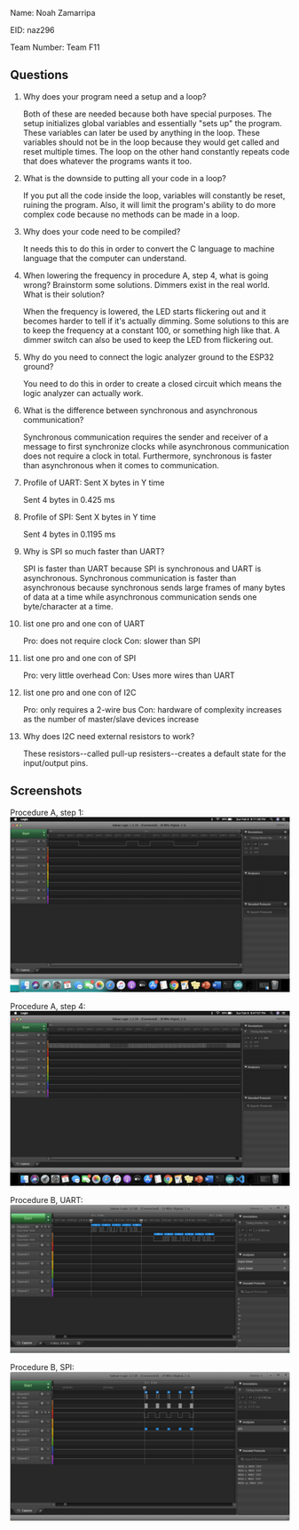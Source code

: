 Name: Noah Zamarripa   

EID: naz296

Team Number: Team F11

## Questions

1. Why does your program need a setup and a loop?

    Both of these are needed because both have special purposes. The setup initializes global variables and essentially "sets up" the program. These variables can later be used by anything in the loop. These variables should not be in the loop because they would get called and reset multiple times. The loop on the other hand constantly repeats code that does whatever the programs wants it too.

2. What is the downside to putting all your code in a loop?

    If you put all the code inside the loop, variables will constantly be reset, ruining the program. Also, it will limit the program's ability to do more complex code because no methods can be made in a loop.

3. Why does your code need to be compiled?

    It needs this to do this in order to convert the C language to machine language that the computer can understand.

4. When lowering the frequency in procedure A, step 4, what is going wrong? Brainstorm some solutions. Dimmers exist in the real world. What is their solution?

    When the frequency is lowered, the LED starts flickering out and it becomes harder to tell if it's actually dimming. Some solutions to this are to keep the frequency at a constant 100, or something high like that. A dimmer switch can also be used to keep the LED from flickering out.

5. Why do you need to connect the logic analyzer ground to the ESP32 ground?

    You need to do this in order to create a closed circuit which means the logic analyzer can actually work. 

6. What is the difference between synchronous and asynchronous communication?

    Synchronous communication requires the sender and receiver of a message to first synchronize clocks while asynchronous communication does not require a clock in total. Furthermore, synchronous is faster than asynchronous when it comes to communication.

7. Profile of UART: Sent X bytes in Y time 

    Sent 4 bytes in 0.425 ms

8. Profile of SPI: Sent X bytes in Y time

    Sent 4 bytes in 0.1195 ms

9. Why is SPI so much faster than UART?

    SPI is faster than UART because SPI is synchronous and UART is asynchronous. Synchronous communication is faster than asynchronous because synchronous sends large frames of many bytes of data at a time while asynchronous communication sends one byte/character at a time. 

10. list one pro and one con of UART

    Pro: does not require clock 
    Con: slower than SPI

11. list one pro and one con of SPI

    Pro: very little overhead
    Con: Uses more wires than UART

12. list one pro and one con of I2C

    Pro: only requires a 2-wire bus
    Con: hardware of complexity increases as the number of master/slave devices increase

13. Why does I2C need external resistors to work?

    These resistors--called pull-up resisters--creates a default state for the input/output pins. 

## Screenshots

Procedure A, step 1:
![Put path to your image here ->](img/ProcedureA.png)

Procedure A, step 4:
![Put path to your image here ->](img/ProcedureAdimmer.png)

Procedure B, UART:
![Put path to your image here ->](img/UARTtiming.PNG)

Procedure B, SPI:
![Put path to your image here ->](img/SPItiming.PNG)
